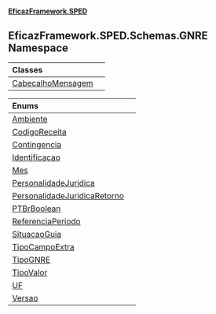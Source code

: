 #### [EficazFramework.SPED](EficazFrameworkSPED.md 'EficazFramework SPED')

## EficazFramework.SPED.Schemas.GNRE Namespace

| Classes | |
| :--- | :--- |
| [CabecalhoMensagem](EficazFramework.SPED.Schemas.GNRE/CabecalhoMensagem.md 'EficazFramework.SPED.Schemas.GNRE.CabecalhoMensagem') | |

| Enums | |
| :--- | :--- |
| [Ambiente](EficazFramework.SPED.Schemas.GNRE/Ambiente.md 'EficazFramework.SPED.Schemas.GNRE.Ambiente') | |
| [CodigoReceita](EficazFramework.SPED.Schemas.GNRE/CodigoReceita.md 'EficazFramework.SPED.Schemas.GNRE.CodigoReceita') | |
| [Contingencia](EficazFramework.SPED.Schemas.GNRE/Contingencia.md 'EficazFramework.SPED.Schemas.GNRE.Contingencia') | |
| [Identificacao](EficazFramework.SPED.Schemas.GNRE/Identificacao.md 'EficazFramework.SPED.Schemas.GNRE.Identificacao') | |
| [Mes](EficazFramework.SPED.Schemas.GNRE/Mes.md 'EficazFramework.SPED.Schemas.GNRE.Mes') | |
| [PersonalidadeJuridica](EficazFramework.SPED.Schemas.GNRE/PersonalidadeJuridica.md 'EficazFramework.SPED.Schemas.GNRE.PersonalidadeJuridica') | |
| [PersonalidadeJuridicaRetorno](EficazFramework.SPED.Schemas.GNRE/PersonalidadeJuridicaRetorno.md 'EficazFramework.SPED.Schemas.GNRE.PersonalidadeJuridicaRetorno') | |
| [PTBrBoolean](EficazFramework.SPED.Schemas.GNRE/PTBrBoolean.md 'EficazFramework.SPED.Schemas.GNRE.PTBrBoolean') | |
| [ReferenciaPeriodo](EficazFramework.SPED.Schemas.GNRE/ReferenciaPeriodo.md 'EficazFramework.SPED.Schemas.GNRE.ReferenciaPeriodo') | |
| [SituacaoGuia](EficazFramework.SPED.Schemas.GNRE/SituacaoGuia.md 'EficazFramework.SPED.Schemas.GNRE.SituacaoGuia') | |
| [TipoCampoExtra](EficazFramework.SPED.Schemas.GNRE/TipoCampoExtra.md 'EficazFramework.SPED.Schemas.GNRE.TipoCampoExtra') | |
| [TipoGNRE](EficazFramework.SPED.Schemas.GNRE/TipoGNRE.md 'EficazFramework.SPED.Schemas.GNRE.TipoGNRE') | |
| [TipoValor](EficazFramework.SPED.Schemas.GNRE/TipoValor.md 'EficazFramework.SPED.Schemas.GNRE.TipoValor') | |
| [UF](EficazFramework.SPED.Schemas.GNRE/UF.md 'EficazFramework.SPED.Schemas.GNRE.UF') | |
| [Versao](EficazFramework.SPED.Schemas.GNRE/Versao.md 'EficazFramework.SPED.Schemas.GNRE.Versao') | |

